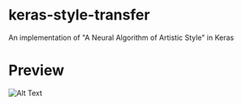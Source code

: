# keras-style-transfer
An implementation of "A Neural Algorithm of Artistic Style" in Keras

# Preview
![Alt Text](https://media.giphy.com/media/vFKqnCdLPNOKc/giphy.gif)


